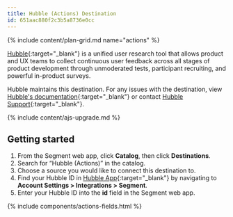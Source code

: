 ```yaml
---
title: Hubble (Actions) Destination
id: 651aac880f2c3b5a8736e0cc
---
```


{% include content/plan-grid.md name="actions" %}

[Hubble](https://hubble.team/?utm_source=segmentio&utm_medium=docs&utm_campaign=partners){:target="_blank"} is a unified user research tool that allows product and UX teams to collect continuous user feedback across all stages of product development through unmoderated tests, participant recruiting, and powerful in-product surveys.

Hubble maintains this destination. For any issues with the destination, view [Hubble's documentation](https://hubble.team/documentation){:target="_blank"} or contact [Hubble Support](mailto:dev@hubble.team){:target="_blank"}.

{% include content/ajs-upgrade.md %}

## Getting started

1. From the Segment web app, click **Catalog**, then click **Destinations**.
2. Search for “Hubble (Actions)” in the catalog.
3. Choose a source you would like to connect this destination to.
4. Find your Hubble ID in [Hubble App](https://app.hubble.team/home){:target="_blank"} by navigating to **Account Settings > Integrations > Segment**.
5. Enter your Hubble ID into the **id** field in the Segment web app.

{% include components/actions-fields.html %}
